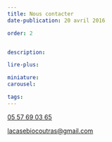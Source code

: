 ```yaml
---
title: Nous contacter
date-publication: 20 avril 2016

order: 2


description: 

lire-plus: 

miniature: 
carousel: 

tags: 
---
```


<!--fin-excerpt-->
<!-- ******************************** -->
<!-- **** début contenu détaillé **** -->

<a href="tel:0557690365"><i class="fa fa-phone" aria-hidden="true"></i>
 05 57 69 03 65</a>

<a href="mailto:lacasebiocoutras@gmail.com"><i class="fa fa-envelope-o" aria-hidden="true"></i> lacasebiocoutras@gmail.com</a>



<!-- **** fin contenu détaillé **** -->
<!-- ****************************** -->



